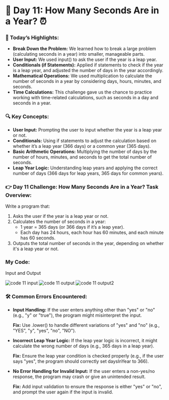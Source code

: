 # 🌟 Day 11: How Many Seconds Are in a Year? ⏰

### 🎊 Today’s Highlights:

* **Break Down the Problem:** We learned how to break a large problem (calculating seconds in a year) into smaller, manageable parts.
* **User Input:** We used input() to ask the user if the year is a leap year.
* **Conditionals (if Statements):** Applied if statements to check if the year is a leap year, and adjusted the number of days in the year accordingly.
* **Mathematical Operations:** We used multiplication to calculate the number of seconds in a year by considering days, hours, minutes, and seconds.
* **Time Calculations:** This challenge gave us the chance to practice working with time-related calculations, such as seconds in a day and seconds in a year.

### 🔍 Key Concepts:

* **User Input:** Prompting the user to input whether the year is a leap year or not.
* **Conditionals:** Using if statements to adjust the calculation based on whether it’s a leap year (366 days) or a common year (365 days).
* **Basic Arithmetic Operations:** Multiplying the number of days by the number of hours, minutes, and seconds to get the total number of seconds.
* **Leap Year Logic:** Understanding leap years and applying the correct number of days (366 days for leap years, 365 days for common years).

### 👉 Day 11 Challenge: How Many Seconds Are in a Year? Task Overview:
Write a program that:

  1. Asks the user if the year is a leap year or not.
  2. Calculates the number of seconds in a year:
       * 1 year = 365 days (or 366 days if it’s a leap year).
       * Each day has 24 hours, each hour has 60 minutes, and each minute has 60 seconds.
  3. Outputs the total number of seconds in the year, depending on whether it's a leap year or not.

### My Code:

Input and Output

![code 11 input](https://github.com/user-attachments/assets/57bddf0b-1640-4acf-a655-c531dcd8d9d1)
![code 11 output](https://github.com/user-attachments/assets/5d3379c6-7653-48be-989f-fef0a6cb449e)
![code 11 output2](https://github.com/user-attachments/assets/6ef346e4-8b5b-4810-826a-12f5bcb439af)

### 🛠️ Common Errors Encountered:

* **Input Handling:** If the user enters anything other than "yes" or "no" (e.g., "y" or "true"), the program might misinterpret the input.

  **Fix:** Use .lower() to handle different variations of "yes" and "no" (e.g., "YES", "y", "yes", "no", "NO").

* **Incorrect Leap Year Logic:** If the leap year logic is incorrect, it might calculate the wrong number of days (e.g., 365 days in a leap year).

     **Fix:** Ensure the leap year condition is checked properly (e.g., if the user says "yes", the program should correctly set daysInYear to 366).

* **No Error Handling for Invalid Input:** If the user enters a non-yes/no response, the program may crash or give an unintended result.

     **Fix:** Add input validation to ensure the response is either "yes" or "no", and prompt the user again if the input is invalid.
